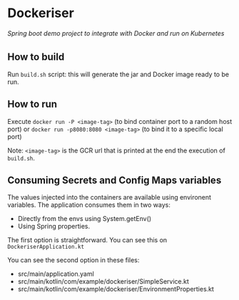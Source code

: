 # Dockeriser
###### Spring boot demo project to integrate with Docker and run on Kubernetes

## How to build

Run `build.sh` script: this will generate the jar and Docker image ready to be run.

## How to run

Execute `docker run -P <image-tag>` (to bind container port to a random host port) or `docker run -p8080:8080 <image-tag>` (to bind it to a specific local port)

Note: `<image-tag>` is the GCR url that is printed at the end the execution of `build.sh`.

## Consuming Secrets and Config Maps variables

The values injected into the containers are available using environent variables. The application consumes them in two ways:

- Directly from the envs using System.getEnv()
- Using Spring properties.

The first option is straightforward. You can see this on `DockeriserApplication.kt`

You can see the second option in these files:

- src/main/application.yaml
- src/main/kotlin/com/example/dockeriser/SimpleService.kt
- src/main/kotlin/com/example/dockeriser/EnvironmentProperties.kt

